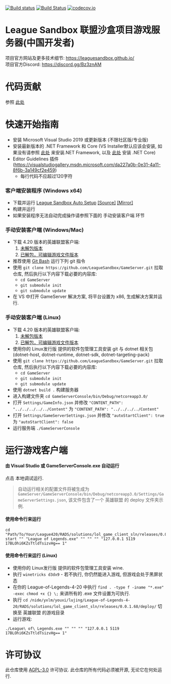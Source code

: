 [![Build status](https://ci.appveyor.com/api/projects/status/7olahkndcs3r295p/branch/indev?svg=true)](https://ci.appveyor.com/project/MythicManiac/gameserver/branch/indev)
[![Build Status](https://travis-ci.org/LeagueSandbox/GameServer.svg?branch=indev)](https://travis-ci.org/LeagueSandbox/GameServer)
[![codecov.io](https://codecov.io/github/LeagueSandbox/GameServer/coverage.svg?branch=indev)](https://codecov.io/github/LeagueSandbox/GameServer?branch=indev)
# League Sandbox 联盟沙盒项目游戏服务器(中国开发者)
项目官方网站及更多技术细节: https://leaguesandbox.github.io/  
项目官方Discord: https://discord.gg/Bz3znAM

# 代码贡献

参照 [此处](https://github.com/LeagueSandbox/GameServer/blob/indev/CONTRIBUTING.md)

# 快速开始指南
* 安装 Microsoft Visual Studio 2019 或更新版本 (不限社区版/专业版)
* 安装最新版本的 .NET Framework 和 Core (VS Installer默认应该会安装, 如果没有请参照 [此处](https://dotnet.microsoft.com/download/dotnet-framework) 来安装.NET Framework, 以及 [此处](https://dotnet.microsoft.com/download/dotnet-core) 安装 .NET Core)
* Editor Guidelines 插件 (https://visualstudiogallery.msdn.microsoft.com/da227a0b-0e31-4a11-8f6b-3a149cf2e459)
	* 每行代码不应超过120字符
	
### 客户端安装程序 (Windows x64)
* 下载并运行 [League Sandbox Auto Setup](https://github.com/LeagueSandbox/LeagueSandboxAutoSetup/releases/download/v1.1/League.Sandbox.Auto.Setup.exe) 
[[Source]](https://github.com/LeagueSandbox/LeagueSandboxAutoSetup/archive/v1.1.zip)
[[Mirror]](https://github.com/LeagueSandbox/LeagueSandboxAutoSetup/archive/v1.1.tar.gz)
* 构建并运行
* 如果安装程序无法自动完成操作请参照下面的 手动安装客户端 环节
		
### 手动安装客户端 (Windows/Mac)
* 下载 4.20 版本的英雄联盟客户端:
	1. [未解包版本](https://mega.nz/#!hpkiQK5A!pFkZJtxCMQktJf4umplAdPC_Fukt0xgMfO7g3bGp1Io)
	2. [已解包，可编辑游戏文件版本](https://drive.google.com/file/d/1JVUGe75nMluczrY14xb0KDXiihFRlGnV)
* 推荐使用 [Git Bash](https://gitforwindows.org/) 运行下列 git 指令
* 使用 ```git clone https://github.com/LeagueSandbox/GameServer.git``` 拉取仓库, 然后执行以下内容下载必要的内容库:
	* ```cd GameServer```
	* ```git submodule init```
	* ```git submodule update```
* 在 VS 中打开 GameServer 解决方案, 将平台设置为 x86, 生成解决方案并运行.


### 手动安装客户端 (Linux)
* 下载 4.20 版本的英雄联盟客户端:
	1. [未解包版本](https://mega.nz/#!hpkiQK5A!pFkZJtxCMQktJf4umplAdPC_Fukt0xgMfO7g3bGp1Io)
	2. [已解包，可编辑游戏文件版本](https://drive.google.com/file/d/1JVUGe75nMluczrY14xb0KDXiihFRlGnV)
* 使用你的 Linux发行版 提供的软件包管理工具安装 git 与 dotnet 相关包 (dotnet-host, dotnet-runtime, dotnet-sdk, dotnet-targeting-pack)
* 使用 ```git clone https://github.com/LeagueSandbox/GameServer.git``` 拉取仓库, 然后执行以下内容下载必要的内容库:
	* ```cd GameServer```
	* ```git submodule init```
	* ```git submodule update```
* 使用 ```dotnet build .``` 构建服务器
* 进入构建文件夹 ```cd GameServerConsole/bin/Debug/netcoreapp3.0/```
* 打开 ```Settings/GameInfo.json``` 并修改 ```"CONTENT_PATH": "../../../../../Content"``` 为 ```"CONTENT_PATH": "../../../../Content"```
* 打开 ```Settings/GameServerSettings.json``` 并修改 ```"autoStartClient": true``` 为 ```"autoStartClient": false```
* 运行服务端 ```./GameServerConsole```

# 运行游戏客户端

#### 由 Visual Studio 或 GameServerConsole.exe 自动运行
点击 本地调试运行.
> 自动运行相关的配置文件将被生成为 `GameServer/GameServerConsole/bin/Debug/netcoreapp3.0/Settings/GameServerSettings.json`, 该文件包含了一个 英雄联盟 的 deploy 文件夹示例.

#### 使用命令行来运行
```
cd "Path/To/Your/League420/RADS/solutions/lol_game_client_sln/releases/0.0.1.68/deploy/"
start "" "League of Legends.exe" "" "" "" "127.0.0.1 5119 17BLOhi6KZsTtldTsizvHg== 1"
```

#### 使用命令行来运行 (Linux)
* 使用你的 Linux发行版 提供的软件包管理工具安装 wine.
* 执行 ```winetricks d3dx9``` - 若不执行, 你仍然能进入游戏, 但游戏会处于黑屏状态
* 在你的 League-of-Legends-4-20 中执行 ```find . -type f -iname "*.exe" -exec chmod +x {} \;``` 来讲所有的 .exe 文件设置为可执行.
* 执行 ```cd /nide/yxlm/youxi/lujing/League-of-Legends-4-20/RADS/solutions/lol_game_client_sln/releases/0.0.1.68/deploy/``` 切换至 英雄联盟 的游戏目录
* 运行游戏:

```
./League\ of\ Legends.exe "" "" "" "127.0.0.1 5119 17BLOhi6KZsTtldTsizvHg== 1"
```

# 许可协议

此仓库使用 [AGPL-3.0](LICENSE) 许可协议.
此仓库的所有代码必须被开源, 无论它在何处运行.
